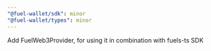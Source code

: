```yaml
---
"@fuel-wallet/sdk": minor
"@fuel-wallet/types": minor
---
```


Add FuelWeb3Provider, for using it in combination with fuels-ts SDK
